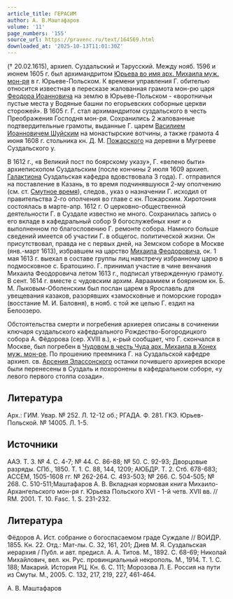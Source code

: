 ```yaml
---
article_title: ГЕРАСИМ
author: А. В.Маштафаров
volume: '11'
page_numbers: '155'
source_url: https://pravenc.ru/text/164569.html
downloaded_at: '2025-10-13T11:01:30Z'
---
```


(† 20.02.1615), архиеп. Суздальский и Тарусский. Между нояб. 1596 и июнем 1605 г. был архимандритом [Юрьева во имя арх. Михаила муж. мон-ря](<https://pravenc.ru/text/Юрьева во имя арх  Михаила муж  мон-ря.html>) в г. Юрьеве-Польском. К времени управления Г. обителью относится известная в пересказе жалованная грамота мон-рю царя [Феодора Иоанновича](<https://pravenc.ru/text/Феодора Иоанновича.html>) на землю в Юрьеве-Польском - «воротничьи пустые места у Водяные башни по егорьевских соборные церкви сторожей». В 1605 г. Г. стал архимандритом суздальского в честь Преображения Господня мон-ря. Сохранились 2 жалованные подтвердительные грамоты, выданные Г. царем [Василием Иоанновичем Шуйским](<https://pravenc.ru/text/Василием Иоанновичем Шуйским.html>) на монастырские вотчины, а также грамота 4 июня 1608 г. стольника кн. Д. М. [Пожарского](https://pravenc.ru/text/Пожарский.html) на деревни в Мугрееве Суздальского у.

В 1612 г., «в Великий пост по боярскому указу», Г. «велено быти» архиепископом Суздальским (после кончины 2 июля 1609 архиеп. [Галактиона](https://pravenc.ru/text/Галактиона.html) Суздальская кафедра вдовствовала 3 года). Г. отправился на поставление в Казань, в то время подчинявшуюся 2-му ополчению (см. ст. [Смутное время](<https://pravenc.ru/text/Смутное время.html>)), следов., указ о назначении Г. исходил от правительства 2-го ополчения во главе с кн. Пожарским. Хиротония состоялась в марте-апр. 1612 г. О церковно-общественной деятельности Г. в Суздале известно не много. Сохранилась запись о его вкладе в кафедральный собор 9 богослужебных книг и о выполненном по благословению Г. ремонте собора. Намного больше сведений имеется об участии Г. в общегос. политической жизни. Он присутствовал, правда не с первых дней, на Земском соборе в Москве (янв.-март 1613), избравшем на царство [Михаила Феодоровича](<https://pravenc.ru/text/МИХАИЛ ФЕОДОРОВИЧ.html>), ок. 1 мая 1613 г. выехал в составе группы лиц навстречу избранному царю в подмосковное с. Братошино. Г. принимал участие в чине венчания Михаила Феодоровича летом 1613 г., подписал утвержденную грамоту. В сент. 1614 г. вместе с чудовским архим. Авраамием и боярином кн. Б. М. Лыковым-Оболенским был послан царем в Ярославль для увещевания казаков, разорявших «замосковные и поморские города» (восстание М. И. Баловня), в нояб. с той же целью Г. ездил на Белоозеро.

Обстоятельства смерти и погребения архиерея описаны в сочинении ключаря суздальского кафедрального Рождество-Богородицкого собора А. Фёдорова (сер. XVIII в.), к-рый сообщает, что Г. скончался в Москве, был погребен в [Чудовом в честь Чуда арх. Михаила в Хонех муж. мон-ре](<https://pravenc.ru/text/Чудовом в честь Чуда арх  Михаила в Хонех муж  мон-ре.html>). По прошению преемника Г. на Суздальской кафедре архиеп. св. [Арсения Элассонского](<https://pravenc.ru/text/Арсений Элассонский.html>) останки почившего архиерея вскоре были перенесены в Суздаль и похоронены в кафедральном соборе, «у левого первого столпа созади».

## Литература

Арх.: ГИМ. Увар. № 252. Л. 12-12 об.; РГАДА. Ф. 281. ГКЭ. Юрьев-Польской. № 14005. Л. 1-5.

## Источники

ААЭ. Т. 3. № 4. С. 4-7; № 44. С. 86-88; № 50. С. 92-93; Дворцовые разряды. СПб., 1850. Т. 1. С. 88, 144, 1209; АЮБДР. Т. 2. Стб. 678-683; АССЕМ, 1505-1608 гг. № 262-264. С. 493-503; № 266. С. 504-505; № 268. С. 510-511;Маштафаров А. В. Вкладная кормовая книга Михаило-Архангельского мон-ря г. Юрьева Польского XVI - 1-й четв. XVII вв. // RM. 2001. T. 10. Fasc. 1. S. 231-232.

## Литература

Фёдоров А. Ист. собрание о богоспасаемом граде Суждале // ВОИДР. 1855. Кн. 22. Отд.: Мат-лы. С. 32, 161, 201; Диев М. Я. Суздальская иерархия / Публ. и авт. предисл. А. А. Титов. М., 1892. С. 68-69; Николай Михайлович, вел. кн. Рус. провинциальный некрополь. М., 1914. Т. 1. С. 188; Макарий. История РЦ. Кн. 6. С. 111; Морозова Л. Е. Россия на пути из Смуты. М., 2005. С. 132, 217, 219, 227, 461-464.

А. В.  Маштафаров
